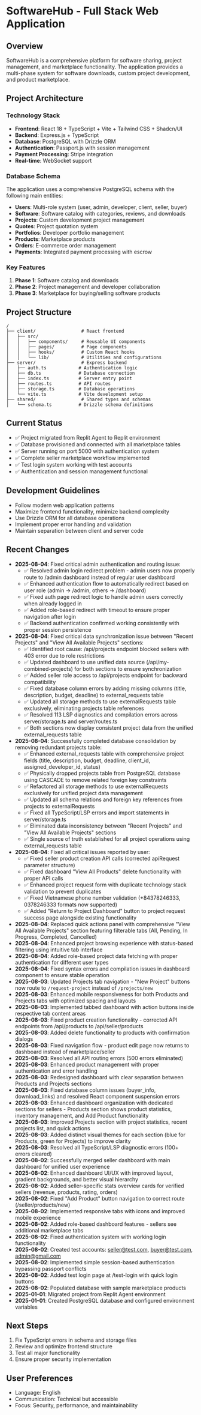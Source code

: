 # SoftwareHub - Full Stack Web Application

## Overview
SoftwareHub is a comprehensive platform for software sharing, project management, and marketplace functionality. The application provides a multi-phase system for software downloads, custom project development, and product marketplace.

## Project Architecture

### Technology Stack
- **Frontend**: React 18 + TypeScript + Vite + Tailwind CSS + Shadcn/UI
- **Backend**: Express.js + TypeScript
- **Database**: PostgreSQL with Drizzle ORM
- **Authentication**: Passport.js with session management
- **Payment Processing**: Stripe integration
- **Real-time**: WebSocket support

### Database Schema
The application uses a comprehensive PostgreSQL schema with the following main entities:
- **Users**: Multi-role system (user, admin, developer, client, seller, buyer)
- **Software**: Software catalog with categories, reviews, and downloads
- **Projects**: Custom development project management
- **Quotes**: Project quotation system
- **Portfolios**: Developer portfolio management
- **Products**: Marketplace products
- **Orders**: E-commerce order management
- **Payments**: Integrated payment processing with escrow

### Key Features
1. **Phase 1**: Software catalog and downloads
2. **Phase 2**: Project management and developer collaboration
3. **Phase 3**: Marketplace for buying/selling software products

## Project Structure
```
/
├── client/                 # React frontend
│   ├── src/
│   │   ├── components/     # Reusable UI components
│   │   ├── pages/          # Page components
│   │   ├── hooks/          # Custom React hooks
│   │   └── lib/            # Utilities and configurations
├── server/                 # Express backend
│   ├── auth.ts            # Authentication logic
│   ├── db.ts              # Database connection
│   ├── index.ts           # Server entry point
│   ├── routes.ts          # API routes
│   ├── storage.ts         # Database operations
│   └── vite.ts            # Vite development setup
├── shared/                 # Shared types and schemas
│   └── schema.ts          # Drizzle schema definitions
```

## Current Status
- ✅ Project migrated from Replit Agent to Replit environment
- ✅ Database provisioned and connected with all marketplace tables
- ✅ Server running on port 5000 with authentication system
- ✅ Complete seller marketplace workflow implemented
- ✅ Test login system working with test accounts
- ✅ Authentication and session management functional

## Development Guidelines
- Follow modern web application patterns
- Maximize frontend functionality, minimize backend complexity
- Use Drizzle ORM for all database operations
- Implement proper error handling and validation
- Maintain separation between client and server code

## Recent Changes
- **2025-08-04**: Fixed critical admin authentication and routing issue:
  - ✅ Resolved admin login redirect problem - admin users now properly route to /admin dashboard instead of regular user dashboard
  - ✅ Enhanced authentication flow to automatically redirect based on user role (admin → /admin, others → /dashboard)
  - ✅ Fixed auth page redirect logic to handle admin users correctly when already logged in
  - ✅ Added role-based redirect with timeout to ensure proper navigation after login
  - ✅ Backend authentication confirmed working consistently with proper session persistence
- **2025-08-04**: Fixed critical data synchronization issue between "Recent Projects" and "View All Available Projects" sections:
  - ✅ Identified root cause: /api/projects endpoint blocked sellers with 403 error due to role restrictions
  - ✅ Updated dashboard to use unified data source (/api/my-combined-projects) for both sections to ensure synchronization
  - ✅ Added seller role access to /api/projects endpoint for backward compatibility
  - ✅ Fixed database column errors by adding missing columns (title, description, budget, deadline) to external_requests table
  - ✅ Updated all storage methods to use externalRequests table exclusively, eliminating projects table references
  - ✅ Resolved 113 LSP diagnostics and compilation errors across server/storage.ts and server/routes.ts
  - ✅ Both sections now display consistent project data from the unified external_requests table
- **2025-08-04**: Successfully completed database consolidation by removing redundant projects table:
  - ✅ Enhanced external_requests table with comprehensive project fields (title, description, budget, deadline, client_id, assigned_developer_id, status)
  - ✅ Physically dropped projects table from PostgreSQL database using CASCADE to remove related foreign key constraints
  - ✅ Refactored all storage methods to use externalRequests exclusively for unified project data management
  - ✅ Updated all schema relations and foreign key references from projects to externalRequests
  - ✅ Fixed all TypeScript/LSP errors and import statements in server/storage.ts
  - ✅ Eliminated data inconsistency between "Recent Projects" and "View All Available Projects" sections
  - ✅ Single source of truth established for all project operations using external_requests table
- **2025-08-04**: Fixed all critical issues reported by user:
  - ✅ Fixed seller product creation API calls (corrected apiRequest parameter structure)
  - ✅ Fixed dashboard "View All Products" delete functionality with proper API calls
  - ✅ Enhanced project request form with duplicate technology stack validation to prevent duplicates
  - ✅ Fixed Vietnamese phone number validation (+84378246333, 0378246333 formats now supported)
  - ✅ Added "Return to Project Dashboard" button to project request success page alongside existing functionality
- **2025-08-04**: Replaced quick actions panel with comprehensive "View All Available Projects" section featuring filterable tabs (All, Pending, In Progress, Completed, Cancelled)
- **2025-08-04**: Enhanced project browsing experience with status-based filtering using intuitive tab interface
- **2025-08-04**: Added role-based project data fetching with proper authentication for different user types
- **2025-08-04**: Fixed syntax errors and compilation issues in dashboard component to ensure stable operation
- **2025-08-03**: Updated Projects tab navigation - "New Project" buttons now route to `/request-project` instead of `/projects/new`
- **2025-08-03**: Enhanced mobile responsiveness for both Products and Projects tabs with optimized spacing and layouts
- **2025-08-03**: Implemented tabbed dashboard with action buttons inside respective tab content areas
- **2025-08-03**: Fixed product creation functionality - corrected API endpoints from /api/products to /api/seller/products
- **2025-08-03**: Added delete functionality to products with confirmation dialogs
- **2025-08-03**: Fixed navigation flow - product edit page now returns to dashboard instead of marketplace/seller
- **2025-08-03**: Resolved all API routing errors (500 errors eliminated)
- **2025-08-03**: Enhanced product management with proper authentication and error handling
- **2025-08-03**: Redesigned dashboard with clear separation between Products and Projects sections
- **2025-08-03**: Fixed database column issues (buyer_info, download_links) and resolved React component suspension errors
- **2025-08-03**: Enhanced dashboard organization with dedicated sections for sellers - Products section shows product statistics, inventory management, and Add Product functionality
- **2025-08-03**: Improved Projects section with project statistics, recent projects list, and quick actions
- **2025-08-03**: Added distinct visual themes for each section (blue for Products, green for Projects) to improve clarity
- **2025-08-03**: Resolved all TypeScript/LSP diagnostic errors (100+ errors cleared)
- **2025-08-02**: Successfully merged seller dashboard with main dashboard for unified user experience
- **2025-08-02**: Enhanced dashboard UI/UX with improved layout, gradient backgrounds, and better visual hierarchy
- **2025-08-02**: Added seller-specific stats overview cards for verified sellers (revenue, products, rating, orders)
- **2025-08-02**: Fixed "Add Product" button navigation to correct route (/seller/products/new)
- **2025-08-02**: Implemented responsive tabs with icons and improved mobile experience
- **2025-08-02**: Added role-based dashboard features - sellers see additional marketplace tabs
- **2025-08-02**: Fixed authentication system with working login functionality
- **2025-08-02**: Created test accounts: seller@test.com, buyer@test.com, admin@gmail.com
- **2025-08-02**: Implemented simple session-based authentication bypassing passport conflicts
- **2025-08-02**: Added test login page at /test-login with quick login buttons
- **2025-08-02**: Populated database with sample marketplace products
- **2025-01-01**: Migrated project from Replit Agent environment
- **2025-01-01**: Created PostgreSQL database and configured environment variables

## Next Steps
1. Fix TypeScript errors in schema and storage files
2. Review and optimize frontend structure
3. Test all major functionality
4. Ensure proper security implementation

## User Preferences
- Language: English
- Communication: Technical but accessible
- Focus: Security, performance, and maintainability